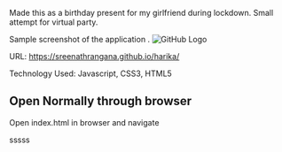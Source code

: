 Made this as a birthday present for my girlfriend during lockdown. Small attempt for virtual party.

Sample screenshot of the application .
![GitHub Logo](/images/screenshots/sample1.jpg)

URL: https://sreenathrangana.github.io/harika/

Technology Used: Javascript, CSS3, HTML5


## Open Normally through browser
Open index.html in browser and navigate


 sssss